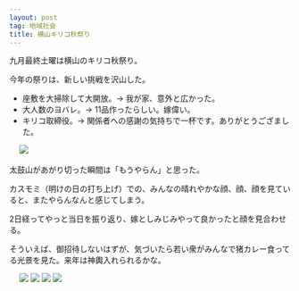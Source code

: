 ```yaml
---
layout: post
tag: 地域社会
title: 横山キリコ秋祭り
---
```

九月最終土曜は横山のキリコ秋祭り。


今年の祭りは、新しい挑戦を沢山した。

+ 座敷を大掃除して大開放。→ 我が家、意外と広かった。
+ 大人数のヨバレ。→ 11品作ったらしい。嫁偉い。
+ キリコ取締役。→ 関係者への感謝の気持ちで一杯です。ありがとうござました。

　
![](https://c1.staticflickr.com/9/8559/29942368666_4623824402.jpg)

太鼓山があがり切った瞬間は「もうやらん」と思った。

カスモミ（明けの日の打ち上げ）での、みんなの晴れやかな顔、顔、顔を見ていると、またやらんなんと感じてしまう。

2日経ってやっと当日を振り返り、嫁としみじみやって良かったと顔を見合わせる。

そういえば、御招待しないはずが、気づいたら若い衆がみんなで猪カレー食ってる光景を見た。来年は神輿入れられるかな。

　
![](https://c1.staticflickr.com/9/8553/29942368016_ccf1da33a8.jpg)
![](https://c2.staticflickr.com/6/5254/29893252121_095c519782.jpg)
![](https://c1.staticflickr.com/9/8397/29976409725_494db9d3de.jpg)
![](https://c2.staticflickr.com/8/7473/29942369306_83df40bf6a.jpg)
